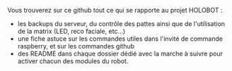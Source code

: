 Vous trouverez sur ce github tout ce qui se rapporte au projet HOLOBOT :

  - les backups du serveur, du contrôle des pattes ainsi que de l'utilisation de la matrix (LED, reco faciale, etc...)
  - une fiche astuce sur les commandes utiles dans l'invité de commande raspberry, et sur les commandes github
  - des README dans chaque dossier dédié avec la marche à suivre pour activer chacun des modules du robot.
